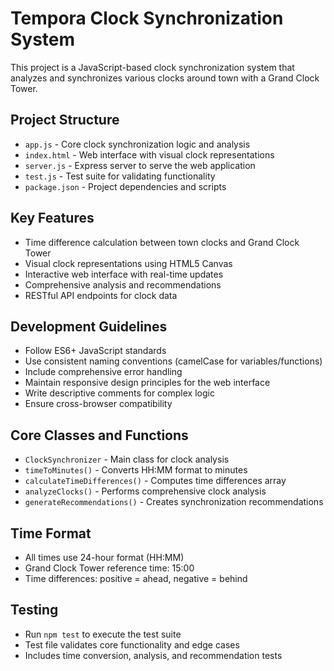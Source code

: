 <!-- Use this file to provide workspace-specific custom instructions to Copilot. For more details, visit https://code.visualstudio.com/docs/copilot/copilot-customization#_use-a-githubcopilotinstructionsmd-file -->

# Tempora Clock Synchronization System

This project is a JavaScript-based clock synchronization system that analyzes and synchronizes various clocks around town with a Grand Clock Tower.

## Project Structure
- `app.js` - Core clock synchronization logic and analysis
- `index.html` - Web interface with visual clock representations
- `server.js` - Express server to serve the web application
- `test.js` - Test suite for validating functionality
- `package.json` - Project dependencies and scripts

## Key Features
- Time difference calculation between town clocks and Grand Clock Tower
- Visual clock representations using HTML5 Canvas
- Interactive web interface with real-time updates
- Comprehensive analysis and recommendations
- RESTful API endpoints for clock data

## Development Guidelines
- Follow ES6+ JavaScript standards
- Use consistent naming conventions (camelCase for variables/functions)
- Include comprehensive error handling
- Maintain responsive design principles for the web interface
- Write descriptive comments for complex logic
- Ensure cross-browser compatibility

## Core Classes and Functions
- `ClockSynchronizer` - Main class for clock analysis
- `timeToMinutes()` - Converts HH:MM format to minutes
- `calculateTimeDifferences()` - Computes time differences array
- `analyzeClocks()` - Performs comprehensive clock analysis
- `generateRecommendations()` - Creates synchronization recommendations

## Time Format
- All times use 24-hour format (HH:MM)
- Grand Clock Tower reference time: 15:00
- Time differences: positive = ahead, negative = behind

## Testing
- Run `npm test` to execute the test suite
- Test file validates core functionality and edge cases
- Includes time conversion, analysis, and recommendation tests
